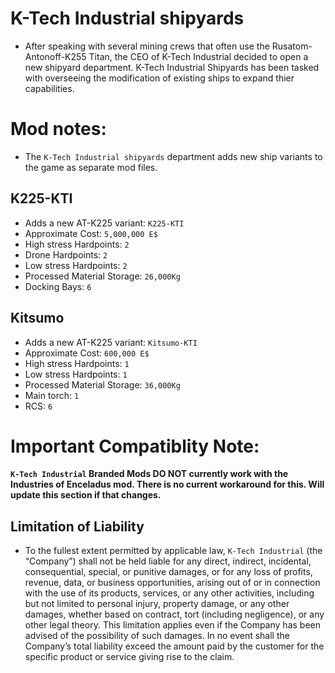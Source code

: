 # K-Tech Industrial shipyards 

- After speaking with several mining crews that often use the Rusatom-Antonoff-K255 Titan, the CEO of K-Tech Industrial decided to open a new shipyard department. K-Tech Industrial Shipyards has been tasked with overseeing the modification of existing ships to expand thier capabilities. 

# Mod notes: 
- The `K-Tech Industrial shipyards` department adds new ship variants to the game as separate mod files. 


## K225-KTI
- Adds a new AT-K225 variant: `K225-KTI`
- Approximate Cost: `5,000,000 E$`
- High stress Hardpoints: `2`
- Drone Hardpoints: `2`
- Low stress Hardpoints: `2`
- Processed Material Storage: `26,000Kg`
- Docking Bays: `6`


## Kitsumo
- Adds a new AT-K225 variant: `Kitsumo-KTI`
- Approximate Cost: `600,000 E$`
- High stress Hardpoints: `1`
- Low stress Hardpoints: `1`
- Processed Material Storage: `36,000Kg`
- Main torch: `1`
- RCS: `6`


# Important Compatiblity Note:
**`K-Tech Industrial` Branded Mods DO NOT currently work with the Industries of Enceladus mod. There is no current workaround for this. Will update this section if that changes.**

## Limitation of Liability

- To the fullest extent permitted by applicable law, `K-Tech Industrial` (the “Company”) shall not be held liable for any direct, indirect, incidental, consequential, special, or punitive damages, or for any loss of profits, revenue, data, or business opportunities, arising out of or in connection with the use of its products, services, or any other activities, including but not limited to personal injury, property damage, or any other damages, whether based on contract, tort (including negligence), or any other legal theory. This limitation applies even if the Company has been advised of the possibility of such damages. In no event shall the Company’s total liability exceed the amount paid by the customer for the specific product or service giving rise to the claim.